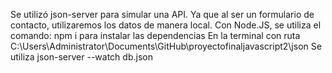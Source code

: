 
Se utilizó json-server para simular una API. Ya que al ser un formulario de contacto, utilizaremos los datos de manera local. 
Con Node.JS, se utiliza el comando: npm i para instalar las dependencias
En la terminal con ruta C:\Users\Administrator\Documents\GitHub\proyectofinaljavascript2\json
Se utiliza json-server --watch db.json